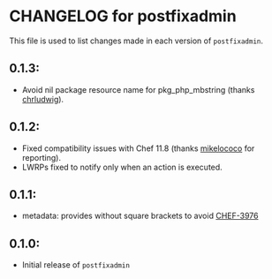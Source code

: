 # CHANGELOG for postfixadmin

This file is used to list changes made in each version of `postfixadmin`.

## 0.1.3:

* Avoid nil package resource name for pkg_php_mbstring (thanks [chrludwig](https://github.com/chrludwig)).

## 0.1.2:

* Fixed compatibility issues with Chef 11.8 (thanks [mikelococo](https://github.com/mikelococo) for reporting).
* LWRPs fixed to notify only when an action is executed.

## 0.1.1:

* metadata: provides without square brackets to avoid [CHEF-3976](https://tickets.opscode.com/browse/CHEF-3976)

## 0.1.0:

* Initial release of `postfixadmin`

